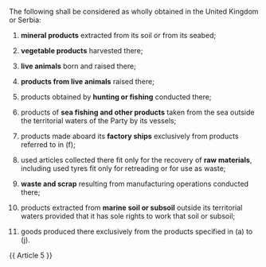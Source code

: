 The following shall be considered as wholly obtained in the United Kingdom or Serbia:

1. **mineral products** extracted from its soil or from its seabed;

2. **vegetable products** harvested there;

3. **live animals** born and raised there;

4. **products from live animals** raised there;

5. products obtained by **hunting or fishing** conducted there;

6. products of **sea fishing and other products** taken from the sea outside the territorial waters of the Party by its vessels;

7. products made aboard its **factory ships** exclusively from products referred to in (f);

8. used articles collected there fit only for the recovery of **raw materials**, including used tyres fit only for retreading or for use as waste;

9. **waste and scrap** resulting from manufacturing operations conducted there;

10. products extracted from **marine soil or subsoil** outside its territorial waters provided that it has sole rights to work that soil or subsoil;

11. goods produced there exclusively from the products specified in (a) to (j).

{{ Article 5 }}
